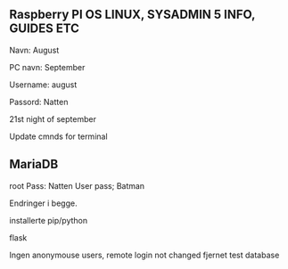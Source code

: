 Raspberry PI OS LINUX, SYSADMIN 5 INFO, GUIDES ETC
---

Navn: August

PC navn: September

Username: august

Passord: Natten

21st night of september

Update cmnds for terminal

MariaDB
---

 root Pass: Natten
User pass; Batman




Endringer i begge.

installerte pip/python

flask

Ingen anonymouse users, remote login not changed
fjernet test database


